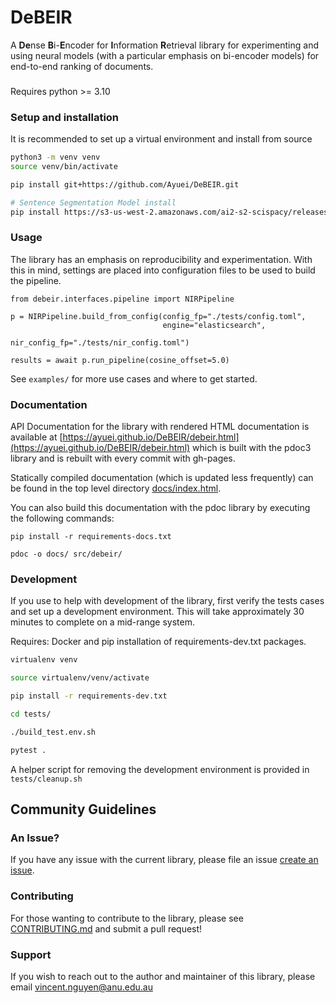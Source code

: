 # DeBEIR

A **De**nse **B**i-**E**ncoder for **I**nformation **R**etrieval library for experimenting and using neural models (with a particular emphasis on bi-encoder models) for end-to-end ranking of documents.

###
Requires python >= 3.10

### Setup and installation
It is recommended to set up a virtual environment and install from source

```bash
python3 -m venv venv
source venv/bin/activate

pip install git+https://github.com/Ayuei/DeBEIR.git

# Sentence Segmentation Model install
pip install https://s3-us-west-2.amazonaws.com/ai2-s2-scispacy/releases/v0.5.0/en_core_sci_md-0.5.0.tar.gz
```

### Usage

The library has an emphasis on reproducibility and experimentation. With this in mind, settings are placed into configuration files to be used to build the pipeline. 

```python3
from debeir.interfaces.pipeline import NIRPipeline

p = NIRPipeline.build_from_config(config_fp="./tests/config.toml",
                                  engine="elasticsearch",
                                  nir_config_fp="./tests/nir_config.toml")

results = await p.run_pipeline(cosine_offset=5.0)
```

See ```examples/``` for more use cases and where to get started.

### Documentation

API Documentation for the library with rendered HTML documentation is available at [https://ayuei.github.io/DeBEIR/debeir.html](https://ayuei.github.io/DeBEIR/debeir.html) which is built with the pdoc3 library and is rebuilt with every commit with gh-pages.

Statically compiled documentation (which is updated less frequently) can be found in the top level directory [docs/index.html](docs/index.html).

You can also build this documentation with the pdoc library by executing the following commands:
```
pip install -r requirements-docs.txt

pdoc -o docs/ src/debeir/
```

### Development

If you use to help with development of the library, first verify the tests cases and set up a development environment. 
This will take approximately 30 minutes to complete on a mid-range system.

Requires: Docker and pip installation of requirements-dev.txt packages.

```bash
virtualenv venv

source virtualenv/venv/activate

pip install -r requirements-dev.txt

cd tests/

./build_test.env.sh

pytest .
```

A helper script for removing the development environment is provided in ```tests/cleanup.sh```

## Community Guidelines

### An Issue?
If you have any issue with the current library, please file an issue [create an issue](https://github.com/Ayuei/DeBEIR/issues/new/choose).

### Contributing
For those wanting to contribute to the library, please see [CONTRIBUTING.md](CONTRIBUTING.md) and submit a pull request!

### Support
If you wish to reach out to the author and maintainer of this library, please email vincent.nguyen@anu.edu.au
